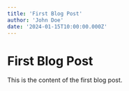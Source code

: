 ```yaml
---
title: 'First Blog Post'
author: 'John Doe'
date: '2024-01-15T10:00:00.000Z'
---
```


# First Blog Post

This is the content of the first blog post.